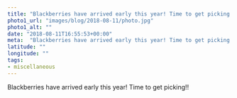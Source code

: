 ```yaml
---
title: "Blackberries have arrived early this year! Time to get picking!!"
photo1_url: "images/blog/2018-08-11/photo.jpg"
photo1_alt: ""
date: "2018-08-11T16:55:53+00:00"
meta:  "Blackberries have arrived early this year! Time to get picking!!"
latitude: ""
longitude: ""
tags:
- miscellaneous
---
```

Blackberries have arrived early this year! Time to get picking!!
